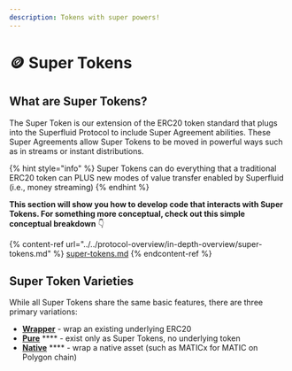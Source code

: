 ```yaml
---
description: Tokens with super powers!
---
```


# 🪙 Super Tokens

## What are Super Tokens?

The Super Token is our extension of the ERC20 token standard that plugs into the Superfluid Protocol to include Super Agreement abilities. These Super Agreements allow Super Tokens to be moved in powerful ways such as in streams or instant distributions.&#x20;

{% hint style="info" %}
Super Tokens can do everything that a traditional ERC20 token can PLUS new modes of value transfer enabled by Superfluid (i.e., money streaming)
{% endhint %}

**This section will show you how to develop code that interacts with Super Tokens. For something more conceptual, check out this simple conceptual breakdown** 👇

{% content-ref url="../../protocol-overview/in-depth-overview/super-tokens.md" %}
[super-tokens.md](../../protocol-overview/in-depth-overview/super-tokens.md)
{% endcontent-ref %}

## Super Token Varieties

While all Super Tokens share the same basic features, there are three primary variations:

* [**Wrapper**](super-tokens/types-of-super-tokens/erc20-wrapper-tokens.md) - wrap an existing underlying ERC20
* [**Pure**](super-tokens/types-of-super-tokens/pure-super-tokens.md) **** - exist only as Super Tokens, no underlying token
* [**Native**](super-tokens/types-of-super-tokens/native-asset-super-tokens.md) **** - wrap a native asset (such as MATICx for MATIC on Polygon chain)
